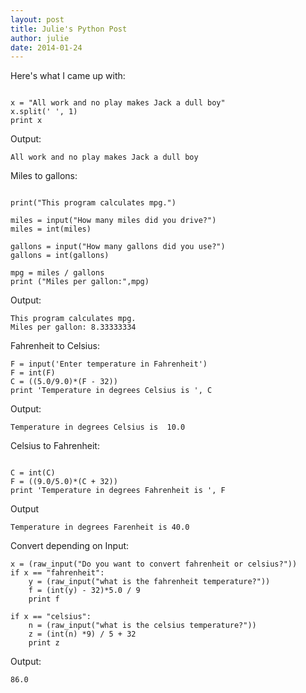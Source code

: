```yaml
---
layout: post
title: Julie's Python Post
author: julie
date: 2014-01-24
---
```


Here's what I came up with:

```

x = "All work and no play makes Jack a dull boy"
x.split(' ', 1)
print x

```
Output:

```
All work and no play makes Jack a dull boy
```

Miles to gallons:

```

print("This program calculates mpg.")

miles = input("How many miles did you drive?")
miles = int(miles)
 
gallons = input("How many gallons did you use?")
gallons = int(gallons)
 
mpg = miles / gallons
print ("Miles per gallon:",mpg)

```
Output:

```
This program calculates mpg.
Miles per gallon: 8.33333334
```

Fahrenheit to Celsius:

```
F = input('Enter temperature in Fahrenheit')
F = int(F)
C = ((5.0/9.0)*(F - 32))
print 'Temperature in degrees Celsius is ', C

```
Output:
```
Temperature in degrees Celsius is  10.0
```

Celsius to Fahrenheit:
```

C = int(C)
F = ((9.0/5.0)*(C + 32))
print 'Temperature in degrees Fahrenheit is ', F
```

Output
```
Temperature in degrees Farenheit is 40.0
```

Convert depending on Input:
```
x = (raw_input("Do you want to convert fahrenheit or celsius?"))
if x == "fahrenheit":
	y = (raw_input("what is the fahrenheit temperature?"))
	f = (int(y) - 32)*5.0 / 9
	print f

if x == "celsius":
	n = (raw_input("what is the celsius temperature?"))
	z = (int(n) *9) / 5 + 32
	print z
```

Output:
```
86.0
```

